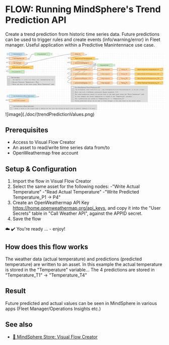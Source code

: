 # FLOW: Running MindSphere's Trend Prediction API

Create a trend prediction from historic time series data. Future predictions can be used to trigger rules and create events (info/warning/error) in Fleet manager. Useful application within a Predictive Manintennace use case.

![image](./doc/trendPrediction.png)
![image](./doc/(trendPredictionValues.png)

## Prerequisites
- Access to Visual Flow Creator
- An asset to read/write time series data from/to
- OpenWeathermap free account

## Setup & Configuration

1. Import the flow in Visual Flow Creator
2. Select the same asset for the following nodes:
	-"Write Actual Temperature"
	-"Read Actual Temperature"
	-"Write Predicted Temperature_P1 -> P4"
3. Create an OpenWeathermap API Key https://home.openweathermap.org/api_keys, and copy it into the "User Secrets" table in "Call Weather API", against the APPID secret.
3. Save the flow

:cloud: :heavy_check_mark: You're ready ... - enjoy!

## How does this flow works
The weather data (actual temperature) and predictions (predicted temperature) are written to an asset. In this example the actual temperature is stored in the "Temperature" variable...
The 4 predictions are stored in "Temperature_T1" -> "Temperature_T4"

## Result
Future predicted and actual values can be seen in MindSphere in various apps (Fleet Manager/Operations Insights etc.) 

## See also
- [:shopping_cart: MindSphere Store: Visual Flow Creator](https://www.dex.siemens.com/mindsphere/applications/visual-flow-creator?viewState=DetailView&cartID=&portalUser=&store=&cclcl=en_US)


